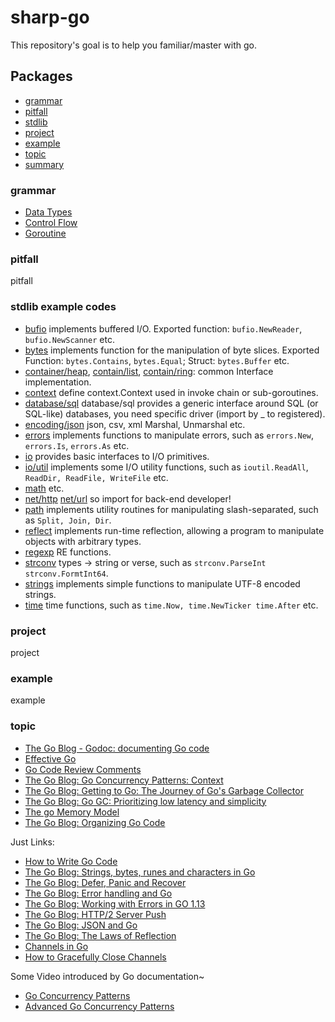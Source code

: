 # sharp-go

This repository's goal is to help you familiar/master with go.

## Packages

- [grammar](#grammar)
- [pitfall](#pitfall)
- [stdlib](#stdlib)
- [project](#project)
- [example](#example)
- [topic](#topic)
- [summary](#summary)

### grammar

- [Data Types](grammar/data_type_test.go)
- [Control Flow](grammar/control_flow_test.go)
- [Goroutine](grammar/goroutine_tour_test.go)

### pitfall

pitfall

### stdlib example codes

- [bufio](stdlib/bufio) implements buffered I/O. Exported function: `bufio.NewReader`, `bufio.NewScanner` etc.
- [bytes](stdlib/bytes) implements function for the manipulation of byte slices. Exported Function: `bytes.Contains`, `bytes.Equal`; Struct: `bytes.Buffer` etc.
- [container/heap](stdlib/container/heap), [contain/list](stdlib/container/list), [contain/ring](stdlib/container/ring): common Interface implementation.
- [context](stdlib/context) define context.Context used in invoke chain or sub-goroutines.
- [database/sql](stdlib/database/sql) database/sql provides a generic interface around SQL (or SQL-like) databases, you need specific driver (import by _ to registered).
- [encoding/json](stdlib/encoding/json) json, csv, xml Marshal, Unmarshal etc.
- [errors](stdlib/errors) implements functions to manipulate errors, such as `errors.New`, `errors.Is`, `errors.As` etc.
- [io](stdlib/io) provides basic interfaces to I/O primitives.
- [io/util](stdlib/io/ioutil) implements some I/O utility functions, such as `ioutil.ReadAll`, `ReadDir, ReadFile, WriteFile` etc.
- [math](stdlib/main) etc.
- [net/http](stdlib/net/http) [net/url](stdlib/net/url) so import for back-end developer!
- [path](stdlib/path) implements utility routines for manipulating slash-separated, such as `Split, Join, Dir`.
- [reflect](stdlib/reflect) implements run-time reflection, allowing a program to manipulate objects with arbitrary types.
- [regexp](stdlib/regexp) RE functions.
- [strconv](stdlib/strconv) types -> string or verse, such as `strconv.ParseInt strconv.FormtInt64`.
- [strings](stdlib/strings) implements simple functions to manipulate UTF-8 encoded strings.
- [time](stdlib/time) time functions, such as `time.Now, time.NewTicker time.After` etc.

### project

project

### example

example

### topic

- [The Go Blog - Godoc: documenting Go code](topic/documenting_go_code.md)
- [Effective Go](topic/effective_go.md)
- [Go Code Review Comments](topic/go_code_review_comments.md)
- [The Go Blog: Go Concurrency Patterns: Context](topic/go_concurrency_patterns.md)
- [The Go Blog: Getting to Go: The Journey of Go's Garbage Collector](topic/go_garbage_collector.md)
- [The Go Blog: Go GC: Prioritizing low latency and simplicity](topic/go_gc_low_latency_and_simplicity.md)
- [The go Memory Model](topic/go_memory_model.md)
- [The Go Blog: Organizing Go Code](topic/organizing_go_code.md)

Just Links:

- [How to Write Go Code](https://golang.org/doc/code.html)
- [The Go Blog: Strings, bytes, runes and characters in Go](https://blog.golang.org/strings)
- [The Go Blog: Defer, Panic and Recover](https://blog.golang.org/defer-panic-and-recover)
- [The Go Blog: Error handling and Go](https://blog.golang.org/error-handling-and-go)
- [The Go Blog: Working with Errors in GO 1.13](https://blog.golang.org/go1.13-errors)
- [The Go Blog: HTTP/2 Server Push](https://blog.golang.org/h2push)
- [The Go Blog: JSON and Go](https://blog.golang.org/json)
- [The Go Blog: The Laws of Reflection](https://blog.golang.org/laws-of-reflection)
- [Channels in Go](https://go101.org/article/channel.html)
- [How to Gracefully Close Channels](https://go101.org/article/channel-closing.html)

Some Video introduced by Go documentation~

- [Go Concurrency Patterns](https://www.youtube.com/watch?v=f6kdp27TYZs)
- [Advanced Go Concurrency Patterns](https://www.youtube.com/watch?v=QDDwwePbDtw)
